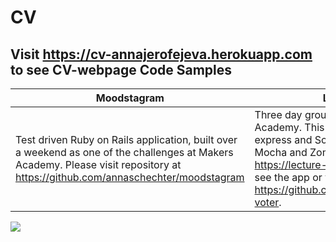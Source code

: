 CV
==
Visit https://cv-annajerofejeva.herokuapp.com to see CV-webpage 
Code Samples
------------
Moodstagram | Lecture Voter   
----------- | ------------- 
Test driven Ruby on Rails application, built over a weekend as one of the challenges at Makers Academy. Please visit repository at https://github.com/annaschechter/moodstagram| Three day group project at Makers Academy. This app is built on Node.js with express and Socket.io, it is tested with Mocha and Zombie. Please visit https://lecture-voter.herokuapp.com/ to see the app or visit the repository at https://github.com/annaschechter/lecture-voter. | Basic logic to score a game of 10 pin bowling. Writter in JavaScript and tested with Jasmine. To view the code please visit https://github.com/annaschechter/bowling-challenge.


 

<img src="https://s3-eu-west-1.amazonaws.com/annas-first-test-bucket/CV.png">
